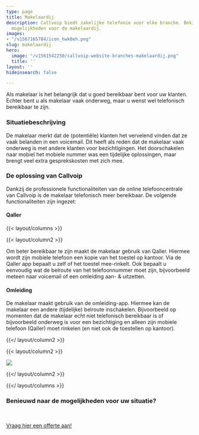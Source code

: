 ```yaml
---
type: page
title: Makelaardij
description: Callvoip biedt zakelijke telefonie voor elke branche. Bekijk hier de
  mogelijkheden voor de makelaardij.
images:
- "/v1567165784/icon_hwk0eh.png"
slug: makelaardij
hero:
  image: "/v1561542250/callvoip-website-branches-makelaardij.png"
  title: ''
layout: ''
hideinsearch: false

---
```

Als makelaar is het belangrijk dat u goed bereikbaar bent voor uw klanten. Echter bent u als makelaar vaak onderweg, maar u wenst wel telefonisch bereikbaar te zijn.

### Situatiebeschrijving

De makelaar merkt dat de (potentiële) klanten het vervelend vinden dat ze vaak belanden in een voicemail. Dit heeft als reden dat de makelaar vaak onderweg is met andere klanten voor bezichtigingen. Het doorschakelen naar mobiel het mobiele nummer was een tijdelijke oplossingen, maar brengt veel extra gesprekskosten met zich mee.

### De oplossing van Callvoip

Dankzij de professionele functionaliteiten van de online telefooncentrale van Callvoip is de makelaar telefonisch meer bereikbaar. De volgende functionaliteiten zijn ingezet:

#### Qaller

{{< layout/columns >}}

{{< layout/column2 >}}

Om beter bereikbaar te zijn maakt de makelaar gebruik van Qaller. Hiermee wordt zijn mobiele telefoon een kopie van het toestel op kantoor. Via de Qaller app bepaalt u zelf of het toestel mee-rinkelt. Ook bepaalt u eenvoudig wat de belroute van het telefoonnummer moet zijn, bijvoorbeeld meteen naar voicemail of een omleiding aan- & uitzetten.

#### Omleiding

De makelaar maakt gebruik van de omleiding-app. Hiermee kan de makelaar een andere (tijdelijke) belroute inschakelen. Bijvoorbeeld op momenten dat de makelaar echt niet telefonisch bereikbaar is of bijvoorbeeld onderweg is voor een bezichtiging en alleen zijn mobiele telefoon (Qaller) moet rinkelen (en niet ook de toestellen op kantoor).

{{</ layout/column2 >}}

{{< layout/column2 >}}

![](https://res.cloudinary.com/callvoip/image/upload/v1566556616/mock_up_phone_oneplus_icmuae.png)

{{</ layout/column2 >}}

{{</ layout/columns >}}

### Benieuwd naar de mogelijkheden voor uw situatie?

<br>

<a href="/offerte/" class="button">Vraag hier een offerte aan!</a>